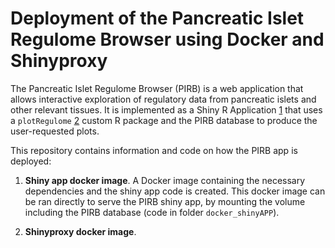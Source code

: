 # Deployment of the Pancreatic Islet Regulome Browser using Docker and Shinyproxy

The Pancreatic Islet Regulome Browser (PIRB) is a web application that allows interactive exploration of regulatory data from pancreatic islets and other relevant tissues. It is implemented as a Shiny R Application [1] that uses a `plotRegulome` [2] custom R package and the PIRB database to produce the user-requested plots.

This repository contains information and code on how the PIRB app is deployed: 

1. **Shiny app docker image**. A Docker image containing the necessary dependencies and the shiny app code is created. This docker image can be ran directly to serve the PIRB shiny app, by mounting the volume including the PIRB database (code in folder `docker_shinyAPP`).

2. **Shinyproxy docker image**. 


[1]: https://shiny.rstudio.com/
[2]: https://github.com/mireia-bioinfo/plotRegulome

